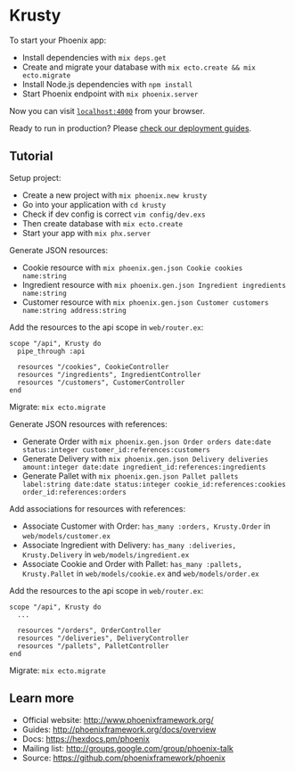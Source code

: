 # Krusty

To start your Phoenix app:

  * Install dependencies with `mix deps.get`
  * Create and migrate your database with `mix ecto.create && mix ecto.migrate`
  * Install Node.js dependencies with `npm install`
  * Start Phoenix endpoint with `mix phoenix.server`

Now you can visit [`localhost:4000`](http://localhost:4000) from your browser.

Ready to run in production? Please [check our deployment guides](http://www.phoenixframework.org/docs/deployment).

## Tutorial

Setup project:

  * Create a new project with `mix phoenix.new krusty`
  * Go into your application with `cd krusty`
  * Check if dev config is correct `vim config/dev.exs`
  * Then create database with `mix ecto.create`
  * Start your app with `mix phx.server`

Generate JSON resources:

  * Cookie resource with `mix phoenix.gen.json Cookie cookies name:string`
  * Ingredient resource with `mix phoenix.gen.json Ingredient ingredients name:string`
  * Customer resource with `mix phoenix.gen.json Customer customers name:string address:string`

Add the resources to the api scope in `web/router.ex`:

```
scope "/api", Krusty do
  pipe_through :api

  resources "/cookies", CookieController
  resources "/ingredients", IngredientController
  resources "/customers", CustomerController
end
```

Migrate: `mix ecto.migrate`

Generate JSON resources with references:

  * Generate Order with `mix phoenix.gen.json Order orders date:date status:integer customer_id:references:customers`
  * Generate Delivery with `mix phoenix.gen.json Delivery deliveries amount:integer date:date ingredient_id:references:ingredients`
  * Generate Pallet with `mix phoenix.gen.json Pallet pallets label:string date:date status:integer cookie_id:references:cookies order_id:references:orders`

Add associations for resources with references:

  * Associate Customer with Order: `has_many :orders, Krusty.Order` in `web/models/customer.ex`
  * Associate Ingredient with Delivery: `has_many :deliveries, Krusty.Delivery` in `web/models/ingredient.ex`
  * Associate Cookie and Order with Pallet: `has_many :pallets, Krusty.Pallet` in `web/models/cookie.ex` and `web/models/order.ex`

Add the resources to the api scope in `web/router.ex`:
```
scope "/api", Krusty do
  ...

  resources "/orders", OrderController
  resources "/deliveries", DeliveryController
  resources "/pallets", PalletController
end
```

Migrate: `mix ecto.migrate`

## Learn more

  * Official website: http://www.phoenixframework.org/
  * Guides: http://phoenixframework.org/docs/overview
  * Docs: https://hexdocs.pm/phoenix
  * Mailing list: http://groups.google.com/group/phoenix-talk
  * Source: https://github.com/phoenixframework/phoenix
